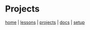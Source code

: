# Projects

[home](../) | [lessons](../lessons/README.md) | [projects](README.md) | [docs](../docs/README.md) | [setup](../setup/README.md)
